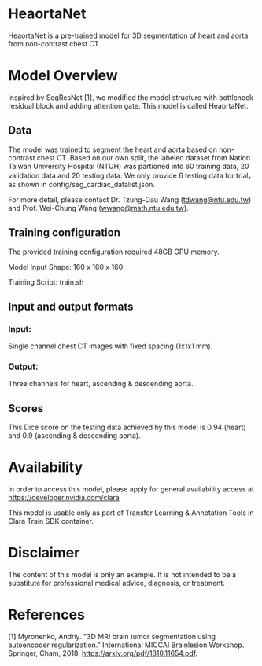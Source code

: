 # HeaortaNet
HeaortaNet is a pre-trained model for 3D segmentation of heart and aorta from non-contrast chest CT.
 
# Model Overview
Inspired by SegResNet [1], we modified the model structure with bottleneck residual block and adding attention gate. This model is called HeaortaNet.

## Data
The model was trained to segment the heart and aorta based on non-contrast chest CT. Based on our own split, the labeled dataset from Nation Taiwan University Hospital (NTUH) was partioned into 60 training data, 20 validation data and 20 testing data. We only provide 6 testing data for trial，as shown in config/seg_cardiac_datalist.json. 

For more detail, please contact Dr. Tzung-Dau Wang (tdwang@ntu.edu.tw) and Prof. Wei-Chung Wang (wwang@math.ntu.edu.tw).

## Training configuration
The provided training configuration required 48GB GPU memory.

Model Input Shape: 160 x 160 x 160

Training Script: train.sh

## Input and output formats
### Input:
 Single channel chest CT images with fixed spacing (1x1x1 mm).
### Output:
 Three channels for heart, ascending & descending aorta.

## Scores
This Dice score on the testing data achieved by this model is 0.94 (heart) and 0.9 (ascending & descending aorta). 

# Availability
In order to access this model, please apply for general availability access at
https://developer.nvidia.com/clara

This model is usable only as part of Transfer Learning & Annotation Tools in Clara Train SDK container.

# Disclaimer
The content of this model is only an example.  It is not intended to be a substitute for professional medical advice, diagnosis, or treatment. 

# References
[1] Myronenko, Andriy. "3D MRI brain tumor segmentation using autoencoder regularization." International MICCAI Brainlesion Workshop. Springer, Cham, 2018. https://arxiv.org/pdf/1810.11654.pdf. 
